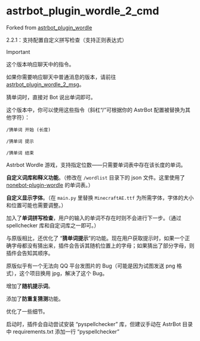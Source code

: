 # astrbot_plugin_wordle_2_cmd

Forked from [astrbot_plugin_wordle](https://github.com/Raven95676/astrbot_plugin_wordle)

2.2.1：支持配置自定义拼写检查（支持正则表达式）

> [!important]
> 这个版本响应聊天中的指令。
> 
> 如果你需要响应聊天中普通消息的版本，请前往 [astrbot_plugin_wordle_2_msg](https://github.com/whzcc/astrbot_plugin_wordle_2_msg)。
> 
> 猜单词时，直接对 Bot 说出单词即可。
>
> 这个版本中，你可以使用这些指令（斜杠“/”可根据你的 AstrBot 配置被替换为其他字符）：
> 
> ```
> /猜单词 开始 (长度)
> ```
> ```
> /猜单词 提示
> ```
> ```
> /猜单词 结束
> ```

Astrbot Wordle 游戏，支持指定位数——只需要单词表中存在该长度的单词。

**自定义词库和释义功能**。（修改在 ```/wordlist``` 目录下的 json 文件。这里使用了 [nonebot-plugin-wordle](https://github.com/noneplugin/nonebot-plugin-wordle) 的单词表。）

**自定义显示字体**。（在 ```main.py``` 里替换 ```MinecraftAE.ttf``` 为所需字体，字体的大小和位置可能也需要调整。）

加入了**单词拼写检查**，用户的输入的单词不存在时则不会进行下一步。（通过 spellchecker 库和自定词库之一即可。）

与原版相比，还优化了 “**猜单词提示**”的功能。现在用户获取提示时，如果一个正确字母都没有猜出来，插件会告诉其随机位置上的字母；如果猜出了部分字母，则插件会告知其顺序。

原版似乎有一个无法向 QQ 平台发图片的 Bug（可能是因为试图发送 png 格式），这个项目换用 jpg，解决了这个 Bug。

增加了**随机提示词**。

添加了**防重复猜测**功能。

优化了一些细节。

启动时，插件会自动尝试安装 “pyspellchecker” 库，但建议手动在 AstrBot 目录中 requirements.txt 添加一行 “pyspellchecker”
